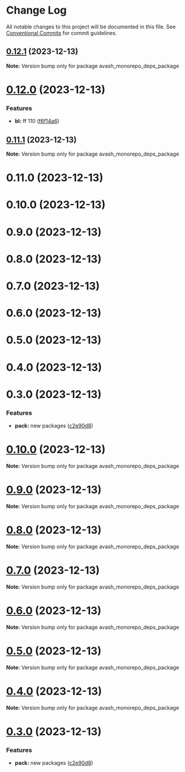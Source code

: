 # Change Log

All notable changes to this project will be documented in this file.
See [Conventional Commits](https://conventionalcommits.org) for commit guidelines.

## [0.12.1](https://github.com/dron5901/monorepo/compare/avash_monorepo_deps_package@0.12.0...avash_monorepo_deps_package@0.12.1) (2023-12-13)

**Note:** Version bump only for package avash_monorepo_deps_package

# [0.12.0](https://github.com/dron5901/monorepo/compare/avash_monorepo_deps_package@0.11.1...avash_monorepo_deps_package@0.12.0) (2023-12-13)

### Features

* **bl:** ff 110 ([f6f14a6](https://github.com/dron5901/monorepo/commit/f6f14a6d1043e2250e4c3ca3486cbd45b17c37b4))

## [0.11.1](https://github.com/dron5901/monorepo/compare/avash_monorepo_deps_package@0.11.0...avash_monorepo_deps_package@0.11.1) (2023-12-13)

**Note:** Version bump only for package avash_monorepo_deps_package

# 0.11.0 (2023-12-13)

# 0.10.0 (2023-12-13)

# 0.9.0 (2023-12-13)

# 0.8.0 (2023-12-13)

# 0.7.0 (2023-12-13)

# 0.6.0 (2023-12-13)

# 0.5.0 (2023-12-13)

# 0.4.0 (2023-12-13)

# 0.3.0 (2023-12-13)

### Features

* **pack:** new packages ([c2e90d8](https://github.com/dron5901/monorepo/commit/c2e90d8a93ec9b3d0b947daf6130edde52b8d761))

# [0.10.0](https://github.com/dron5901/monorepo/compare/v0.9.0...v0.10.0) (2023-12-13)

**Note:** Version bump only for package avash_monorepo_deps_package

# [0.9.0](https://github.com/dron5901/monorepo/compare/v0.8.0...v0.9.0) (2023-12-13)

**Note:** Version bump only for package avash_monorepo_deps_package

# [0.8.0](https://github.com/dron5901/monorepo/compare/v0.7.0...v0.8.0) (2023-12-13)

**Note:** Version bump only for package avash_monorepo_deps_package

# [0.7.0](https://github.com/dron5901/monorepo/compare/v0.6.0...v0.7.0) (2023-12-13)

**Note:** Version bump only for package avash_monorepo_deps_package

# [0.6.0](https://github.com/dron5901/monorepo/compare/v0.5.0...v0.6.0) (2023-12-13)

**Note:** Version bump only for package avash_monorepo_deps_package

# [0.5.0](https://github.com/dron5901/monorepo/compare/v0.4.0...v0.5.0) (2023-12-13)

**Note:** Version bump only for package avash_monorepo_deps_package

# [0.4.0](https://github.com/dron5901/monorepo/compare/v0.3.0...v0.4.0) (2023-12-13)

**Note:** Version bump only for package avash_monorepo_deps_package

# [0.3.0](https://github.com/dron5901/monorepo/compare/v0.2.0...v0.3.0) (2023-12-13)

### Features

* **pack:** new packages ([c2e90d8](https://github.com/dron5901/monorepo/commit/c2e90d8a93ec9b3d0b947daf6130edde52b8d761))
